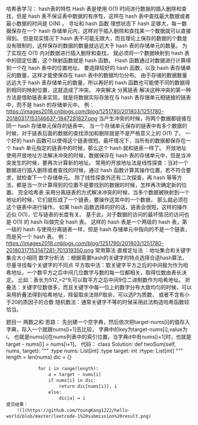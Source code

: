 哈希表学习：
    hash表的特性
        Hash 表是使用 O(1) 时间进行数据的插入删除和查找，但是 hash 表不保证表中数据的有序性，这样在 hash 表中查找最大数据或者最小数据的时间是 O(N) 。
    寻址和 hash 函数
        理想状态下 hash 足够大，每一数据保存在一个 hash 存储单元内，这样对于插入删除和查找某一个数据就可以直接得到。
        但是现实情况下 hash 表不可能无限大，而且理论上保存的数据的个数是没有限制的，这样保存的数据的数量就远远大于 hash 表的存储单元的数量。
        为了实现在 O(1) 内对数据进行插入删除和查找， 就必须将一个数据映射到 hash 表中的固定位置，这个映射函数就是 hash 函数。
        Hash 函数通过对数据进行计算得到一个在 hash 表中的位置地址。
        要选择较好的 hash 函数，以及 hash 表存储单元的数量，这样才能使保存在 hash 表中的数据均匀分布。
        由于存储的数据数量远远大于 hash 表存储单元的数量，所以再好的 hash 函数也可能使不同的数据得到相同的映射位置，这就造成了冲突。
    冲突解决
        分离链表
            解决这种冲突的第一种方法是借助链表来实现，就是将数据实际存放在与 hash 表存储单元相链接的链表中，而不是 hash 的存储单元中。
            例：https://images2018.cnblogs.com/blog/1251780/201803/1251780-20180317153146637-1947281827.png
            当产生冲突的时候，将两个数据都链接在同一 hash 存储单元保存的链表中。
            当一个存储单元保存的链表中有多个数据的时候，对于链表后面的数据的查找添加和删除就是不是严格意义上的 O(1) 了。
            一个好的 hash 函数可以使得这个链表很短。最坏情况下，当所有的数据都保存在一个 hash 单元指定的链表中的时候，那么这个 hash 就和链表一样了。
        开放地址
            使用开放地址方法解决冲突的时候，数据保存在 hash 表的存储单元中，但是当冲突发生的时候，要再次计算新的地址。
            常用的开放地址法是线性探查：当对一个数据进行插入删除或者查找的时候，通过 hash 函数计算其操作位置，若不符合要求，就检查下一个存储单元。
            除了线性探查外还有二次探查，再 hash 等等方法，都是当一次计算得到的位置不是要找到的数据的时候，怎样再次确定新的位置。
        完全哈希表
            采用分离链表的方式解决冲突的时候，当多个数据被映射到一个地址的时候，它们就形成了一个链表，要操作这其中的一个数据，
            那么就必须在这个链表中进行操作。
            如果 hash 函数选择的好的话，链表会很短，这样的操作近似 O(1)，它与链表的长度有关。
            基于此，对于数据的访问的最坏情况的访问也是 O(1) 的 hash 叫做完全 hash 表。
            这样的 hash 表是一个两级的 hash 表，第一级的 hash 与使用分离链表一样，但是 hash 存储单元中指向的不是一个链表，而是另一个 hash 表。
            例：https://images2018.cnblogs.com/blog/1251780/201803/1251780-20180317153147281-701319350.png
    常用算法
        直接定址法 ：地址集合和关键字集合大小相同
        数字分析法 ：根据需要hash的关键字的特点选择合适hash算法，尽量寻找每个关键字的不同点
        平方取中法：取关键字平方之后的中间极为作为哈希地址，一个数平方之后中间几位数字与数的每一位都相关，取得位数由表长决定。
            比如：表长为512,=2^9,可以取平方之后中间9位二进制数作为哈希地址。
        折叠法：关键字位数很多，而且关键字中每一位上的数字分布大致均匀的时候，可以采用折叠法得到哈希地址，除留取余法除P取余，可以选P为质数，
            或者不含有小于20的质因子的合数
        随机数法：通常关键字不等的时候采用此法构造哈希函数较恰当。

题目一 两数之和
    思路：
         先创建一个空字典，然后依次把target-nums[i]的值存入字典，存入一个就跟nums[i+1]去比较， 字典中的key为target-nums[i],value为i，
         也就是nums[i]在nums列表中的索引位置。当字典d中有nums[i+1]时，也就是target - nums[i] = nums[i+1]。
    代码：
        class Solution:
            def twoSum(self, nums, target):
                """
                :type nums: List[int]
                :type target: int
                :rtype: List[int]
                """
                length = len(nums)
                dic = {}

                for i in range(length):
                    a = target - nums[i]
                    if nums[i] in dic:
                        return dic[nums[i]], i
                    else:
                        dic[a] = i
    提交结果：
        ![](https://github.com/YoungKang1222/hello-world/blob/master/leetcode-1%20submission%20result.png)
         
